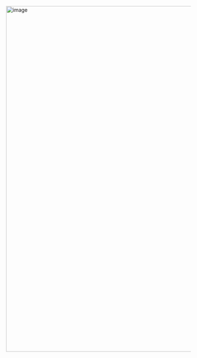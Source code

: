 <img width="944" alt="image" src="https://github.com/pandacloud1/PROJECT-TEMPLATES/assets/134182273/e6e4b6ca-ee0c-47ed-93a5-dd2b1b4cd717">
